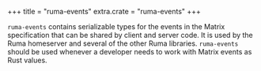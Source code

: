 +++
title = "ruma-events"
extra.crate = "ruma-events"
+++

`ruma-events` contains serializable types for the events in the Matrix specification that can be shared by client and server code.
It is used by the Ruma homeserver and several of the other Ruma libraries.
`ruma-events` should be used whenever a developer needs to work with Matrix events as Rust values.
